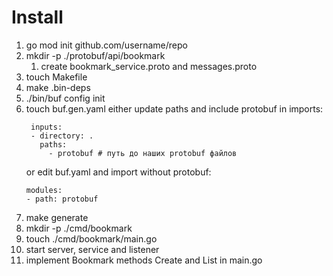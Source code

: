 # Install

1. go mod init github.com/username/repo
2. mkdir -p ./protobuf/api/bookmark
   1. create bookmark_service.proto and messages.proto
3. touch Makefile
4. make .bin-deps
5. ./bin/buf config init
6. touch buf.gen.yaml
   either update paths and include protobuf in imports: 
   ```
    inputs:
    - directory: .
      paths:
        - protobuf # путь до наших protobuf файлов
   ```
   or edit buf.yaml and import without protobuf:
   ```
   modules:
   - path: protobuf
   ```
7. make generate
8. mkdir -p ./cmd/bookmark
9. touch ./cmd/bookmark/main.go
10. start server, service and listener
11. implement Bookmark methods Create and List in main.go
